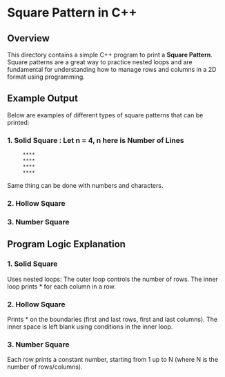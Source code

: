 # Square Pattern in C++

## Overview
This directory contains a simple C++ program to print a **Square Pattern**. Square patterns are a great way to practice nested loops and are fundamental for understanding how to manage rows and columns in a 2D format using programming.

## Example Output
Below are examples of different types of square patterns that can be printed:

### 1. **Solid Square** : Let n = 4, n here is Number of Lines
 ```
      ****
      ****
      ****
      ****
 ```
Same thing can be done with numbers and characters.

### 2. **Hollow Square**

### 3. **Number Square**

## Program Logic Explanation

### 1. Solid Square
Uses nested loops:
The outer loop controls the number of rows.
The inner loop prints * for each column in a row.

### 2. Hollow Square
Prints * on the boundaries (first and last rows, first and last columns).
The inner space is left blank using conditions in the inner loop.

### 3. Number Square
Each row prints a constant number, starting from 1 up to N (where N is the number of rows/columns).
